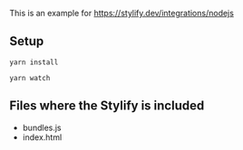 This is an example for https://stylify.dev/integrations/nodejs

## Setup

```
yarn install

yarn watch
```

## Files where the Stylify is included

- bundles.js
- index.html
